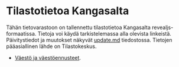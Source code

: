 # Tilastotietoa Kangasalta
Tähän tietovarastoon on tallennettu tilastotietoa Kangasalta revealjs-formaatissa. 
Tietoja voi käydä tarkistelemassa alla olevista linkeistä.
Päivitystiedot ja muutokset näkyvät [update.md](update.md) tiedostossa. 
Tietojen pääasiallinen lähde on Tilastokeskus.

- [Väestö ja väestöennusteet](https://kangasalakehitys.github.io/tilastot/yleistieto/index.html).
